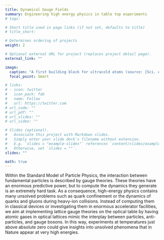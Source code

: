 ```yaml
---
title: Dynamical Gauge Fields
summary: Engineering high energy physics in table top experiments
# tags:

# Short title used in page links (if not set, defaults to title)
# title_short:

# Determines ordering of projects
weight: 2

# Optional external URL for project (replaces project detail page).
external_link: ""

image:
  caption: "A first building block for ultracold atoms (source: [Sci. Adv. 2015;1:e1500838](/publication/2015-lechner))"
  focal_point: Smart

# links:
# - icon: twitter
#   icon_pack: fab
#   name: Follow
#   url: https://twitter.com
# url_code: ""
# url_pdf: ""
# url_slides: ""
# url_video: ""

# Slides (optional).
#   Associate this project with Markdown slides.
#   Simply enter your slide deck's filename without extension.
#   E.g. `slides = "example-slides"` references `content/slides/example-slides.md`.
#   Otherwise, set `slides = ""`.
slides: ""

math: true
---
```


Within the Standard Model of Particle Physics, the interaction between fundamental particles is described by gauge theories. These theories have an enormous predictive power, but to compute the dynamics they generate is an extremely hard task. As a consequence, high-energy physics contains many unsolved problems such as quark confinement or the dynamics of quarks and gluons during heavy-ion collisions. Instead of computing them in classical devices or investigating them in enormous accelerator facilities, we aim at implementing lattice gauge theories on the optical table by having atomic gases in optical lattices mimic the interplay between particles, anti-particles, and gauge bosons. In this way, experiments at temperatures just above absolute zero could give insights into unsolved phenomena that in Nature appear at very high energies.
